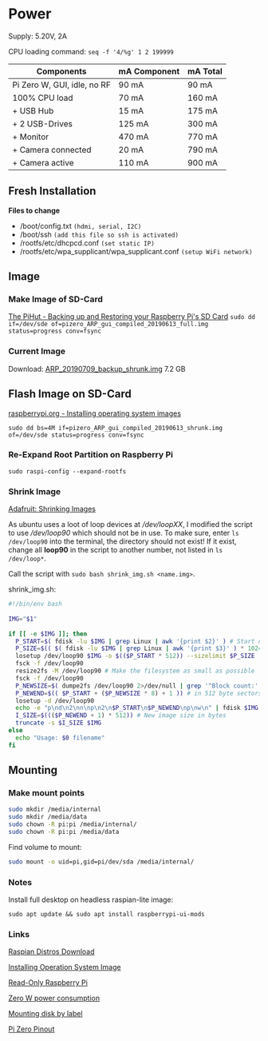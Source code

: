 # Power
Supply: 5.20V, 2A 

CPU loading command: `seq -f '4/%g' 1 2 199999`


Components | mA Component | mA Total
---------|----------|----------
 Pi Zero W, GUI, idle, no RF | 90 mA | 90 mA
 100% CPU load | 70 mA | 160 mA
 \+ USB Hub | 15 mA | 175 mA
 \+ 2 USB-Drives | 125 mA | 300 mA
 \+ Monitor | 470 mA | 770 mA
 \+ Camera connected | 20 mA | 790 mA
 \+ Camera active | 110 mA | 900 mA



## Fresh Installation
**Files to change**
 - /boot/config.txt  `(hdmi, serial, I2C)`
 - /boot/ssh `(add this file so ssh is activated)`
 - /rootfs/etc/dhcpcd.conf  `(set static IP)`
 - /rootfs/etc/wpa_supplicant/wpa_supplicant.conf  `(setup WiFi network)`

## Image
### Make Image of SD-Card

[The PiHut - Backing up and Restoring your Raspberry Pi's SD Card](https://thepihut.com/blogs/raspberry-pi-tutorials/17789160-backing-up-and-restoring-your-raspberry-pis-sd-card)
`sudo dd if=/dev/sde of=pizero_ARP_gui_compiled_20190613_full.img status=progress conv=fsync`
### Current Image
Download: [ARP_20190709_backup_shrunk.img](https://drive.google.com/open?id=1rfREauANV5zAvB0H6_neLXHkmmK_9iFZ) 7.2 GB

## Flash Image on SD-Card
[raspberrypi.org - Installing operating system images](https://www.raspberrypi.org/documentation/installation/installing-images/README.md)

`sudo dd bs=4M if=pizero_ARP_gui_compiled_20190613_shrunk.img of=/dev/sde status=progress conv=fsync`

###  Re-Expand Root Partition on Raspberry Pi 

`sudo raspi-config --expand-rootfs`




### Shrink Image
[Adafruit: Shrinking Images](https://learn.adafruit.com/resizing-raspberry-pi-boot-partition/bonus-shrinking-images)

As ubuntu uses a loot of loop devices at */dev/loopXX*, I modified the script to use */dev/loop90* which should not be in use.
To make sure, enter `ls /dev/loop90` into the terminal, the directory should not exist!
If it exist, change all **loop90** in the script to another number, not listed in `ls /dev/loop*`.

Call the script with `sudo bash shrink_img.sh <name.img>`.

shrink_img.sh:
```bash
#!/bin/env bash
 
IMG="$1"
 
if [[ -e $IMG ]]; then
  P_START=$( fdisk -lu $IMG | grep Linux | awk '{print $2}' ) # Start of 2nd partition in 512 byte sectors
  P_SIZE=$(( $( fdisk -lu $IMG | grep Linux | awk '{print $3}' ) * 1024 )) # Partition size in bytes
  losetup /dev/loop90 $IMG -o $(($P_START * 512)) --sizelimit $P_SIZE
  fsck -f /dev/loop90
  resize2fs -M /dev/loop90 # Make the filesystem as small as possible
  fsck -f /dev/loop90
  P_NEWSIZE=$( dumpe2fs /dev/loop90 2>/dev/null | grep '^Block count:' | awk '{print $3}' ) # In 4k blocks
  P_NEWEND=$(( $P_START + ($P_NEWSIZE * 8) + 1 )) # in 512 byte sectors
  losetup -d /dev/loop90
  echo -e "p\nd\n2\nn\np\n2\n$P_START\n$P_NEWEND\np\nw\n" | fdisk $IMG
  I_SIZE=$((($P_NEWEND + 1) * 512)) # New image size in bytes
  truncate -s $I_SIZE $IMG
else
  echo "Usage: $0 filename"
fi
```


## Mounting
### Make mount points
```bash
sudo mkdir /media/internal
sudo mkdir /media/data
sudo chown -R pi:pi /media/internal/
sudo chown -R pi:pi /media/data
```

Find volume to mount:
```bash
sudo mount -o uid=pi,gid=pi/dev/sda /media/internal/
```


### Notes
Install full desktop on headless raspian-lite image:

```sudo apt update && sudo apt install raspberrypi-ui-mods```


### Links
[Raspian Distros Download](https://www.raspberrypi.org/downloads/raspbian/)

[Installing Operation System Image](https://www.raspberrypi.org/documentation/installation/installing-images/README.md)

[Read-Only Raspberry Pi](https://learn.adafruit.com/read-only-raspberry-pi)

[Zero W power consumption](https://www.raspberrypi-spy.co.uk/2018/11/raspberry-pi-power-consumption-data/)

[Mounting disk by label](https://www.raspberrypi-spy.co.uk/2014/05/how-to-mount-a-usb-flash-disk-on-the-raspberry-pi/)

[Pi Zero Pinout](https://cdn.sparkfun.com/assets/learn_tutorials/6/7/6/PiZero_1.pdf)
